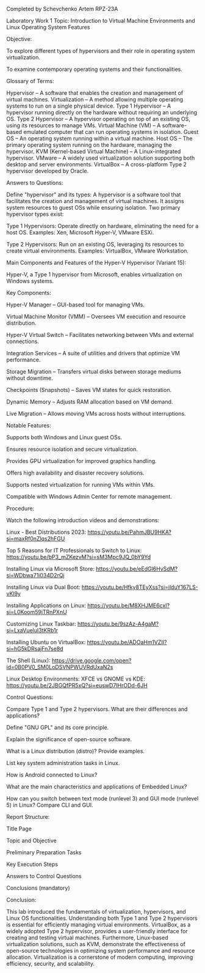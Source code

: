 Completed by Schevchenko Artem RPZ-23A

Laboratory Work 1
Topic: Introduction to Virtual Machine Environments and Linux Operating System Features

Objective:

To explore different types of hypervisors and their role in operating system virtualization.

To examine contemporary operating systems and their functionalities.

Glossary of Terms:

Hypervisor – A software that enables the creation and management of virtual machines.
Virtualization – A method allowing multiple operating systems to run on a single physical device.
Type 1 Hypervisor – A hypervisor running directly on the hardware without requiring an underlying OS.
Type 2 Hypervisor – A hypervisor operating on top of an existing OS, using its resources to manage VMs.
Virtual Machine (VM) – A software-based emulated computer that can run operating systems in isolation.
Guest OS – An operating system running within a virtual machine.
Host OS – The primary operating system running on the hardware, managing the hypervisor.
KVM (Kernel-based Virtual Machine) – A Linux-integrated hypervisor.
VMware – A widely used virtualization solution supporting both desktop and server environments.
VirtualBox – A cross-platform Type 2 hypervisor developed by Oracle.

Answers to Questions:

Define "hypervisor" and its types: A hypervisor is a software tool that facilitates the creation and management of virtual machines. It assigns system resources to guest OSs while ensuring isolation. Two primary hypervisor types exist:

Type 1 Hypervisors: Operate directly on hardware, eliminating the need for a host OS. Examples: Xen, Microsoft Hyper-V, VMware ESXi.

Type 2 Hypervisors: Run on an existing OS, leveraging its resources to create virtual environments. Examples: VirtualBox, VMware Workstation.

Main Components and Features of the Hyper-V Hypervisor (Variant 15):

Hyper-V, a Type 1 hypervisor from Microsoft, enables virtualization on Windows systems.

Key Components:

Hyper-V Manager – GUI-based tool for managing VMs.

Virtual Machine Monitor (VMM) – Oversees VM execution and resource distribution.

Hyper-V Virtual Switch – Facilitates networking between VMs and external connections.

Integration Services – A suite of utilities and drivers that optimize VM performance.

Storage Migration – Transfers virtual disks between storage mediums without downtime.

Checkpoints (Snapshots) – Saves VM states for quick restoration.

Dynamic Memory – Adjusts RAM allocation based on VM demand.

Live Migration – Allows moving VMs across hosts without interruptions.

Notable Features:

Supports both Windows and Linux guest OSs.

Ensures resource isolation and secure virtualization.

Provides GPU virtualization for improved graphics handling.

Offers high availability and disaster recovery solutions.

Supports nested virtualization for running VMs within VMs.

Compatible with Windows Admin Center for remote management.

Procedure:

Watch the following introduction videos and demonstrations:

Linux - Best Distributions 2023: https://youtu.be/PahmJBU9HKA?si=maxRf0nZlqs2hFGU

Top 5 Reasons for IT Professionals to Switch to Linux: https://youtu.be/bP3_mZKezvM?si=sM3Mpc9JQ_0bY9Yd

Installing Linux via Microsoft Store: https://youtu.be/eEdGl6HvSdM?si=WDbwa71i034D2rQj

Installing Linux via Dual Boot: https://youtu.be/Hfky8TEyXss?si=ilduY167LS-vKl9y

Installing Applications on Linux: https://youtu.be/M8XHJME6cxI?si=L0Koom59jTRnPXnU

Customizing Linux Taskbar: https://youtu.be/9szAz-A4gaM?si=LxaVueluI3tKRb1r

Installing Ubuntu on VirtualBox: https://youtu.be/ADOaHm1VZII?si=hG5kDRsajFn7se8d

The Shell (Linux): https://drive.google.com/open?id=0B0PV0_SM0LoDSVNPWUVRdUxaN2s

Linux Desktop Environments: XFCE vs GNOME vs KDE: https://youtu.be/2JBGQfPR5xQ?si=euswD7IHrODd-6JH

Control Questions:

Compare Type 1 and Type 2 hypervisors. What are their differences and applications?

Define "GNU GPL" and its core principle.

Explain the significance of open-source software.

What is a Linux distribution (distro)? Provide examples.

List key system administration tasks in Linux.

How is Android connected to Linux?

What are the main characteristics and applications of Embedded Linux?

How can you switch between text mode (runlevel 3) and GUI mode (runlevel 5) in Linux? Compare CLI and GUI.

Report Structure:

Title Page

Topic and Objective

Preliminary Preparation Tasks

Key Execution Steps

Answers to Control Questions

Conclusions (mandatory)

Conclusion:

This lab introduced the fundamentals of virtualization, hypervisors, and Linux OS functionalities. Understanding both Type 1 and Type 2 hypervisors is essential for efficiently managing virtual environments. VirtualBox, as a widely adopted Type 2 hypervisor, provides a user-friendly interface for creating and testing virtual machines. Furthermore, Linux-based virtualization solutions, such as KVM, demonstrate the effectiveness of open-source technologies in optimizing system performance and resource allocation. Virtualization is a cornerstone of modern computing, improving efficiency, security, and scalability.

